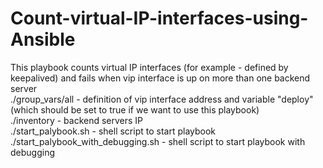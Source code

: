 # Count-virtual-IP-interfaces-using-Ansible
This playbook counts virtual IP interfaces (for example - defined by keepalived) and fails when vip interface is up on more than one backend server<br/>
./group_vars/all - definition of vip interface address and variable "deploy" (which should be set to true if we want to use this playbook)<br/>
./inventory - backend servers IP<br/>
./start_palybook.sh - shell script to start playbook<br/>
./start_palybook_with_debugging.sh - shell script to start playbook with debugging<br/>
